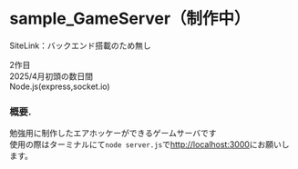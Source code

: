 # sample_GameServer（制作中）

SiteLink：バックエンド搭載のため無し<br>

2作目<br>
2025/4月初頭の数日間<br>
Node.js(express,socket.io)<br>

### 概要.
勉強用に制作したエアホッケーができるゲームサーバです<br>
使用の際はターミナルにて`node server.js`で<http://localhost:3000>にお願いします。<br>
